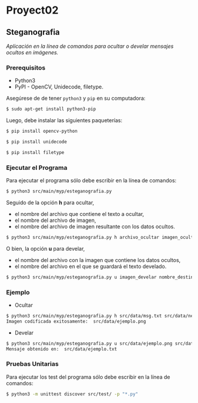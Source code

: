 # Proyect02
## Steganografia

*Aplicación en la línea de comandos para ocultar o develar mensajes ocultos en imágenes.*

### Prerequisitos

-  Python3
-  PyPI - OpenCV, Unidecode, filetype.

Asegúrese de de tener `python3` y `pip` en su computadora:

```sh
$ sudo apt-get install python3-pip
```

Luego, debe instalar las siguientes paqueterías:

```sh
$ pip install opencv-python
```
```sh
$ pip install unidecode
```
```sh
$ pip install filetype
```

### Ejecutar el Programa

Para ejecutar el programa sólo debe escribir en la línea de comandos:

```sh
$ python3 src/main/myp/esteganografia.py
```

Seguido de la opción **h** para ocultar, 
* el nombre del archivo que contiene el texto a ocultar, 
* el nombre del archivo de imagen, 
* el nombre del archivo de imagen resultante con los datos ocultos.
```sh
$ python3 src/main/myp/esteganografia.py h archivo_ocultar imagen_ocultar nombre_destino
```

O bien, la opción **u** para develar, 
* el nombre del archivo con la imagen que contiene los datos ocultos, 
* el nombre del archivo en el que se guardará el texto develado.
```sh
$ python3 src/main/myp/esteganografia.py u imagen_develar nombre_destino
```

### Ejemplo
- Ocultar
```sh
$ python3 src/main/myp/esteganografia.py h src/data/msg.txt src/data/neon_rosa.jpg src/data/ejemplo.png
Imagen codificada exitosamente:  src/data/ejemplo.png
```
- Develar
```sh
$ python3 src/main/myp/esteganografia.py u src/data/ejemplo.png src/data/ejemplo.txt
Mensaje obtenido en:  src/data/ejemplo.txt
```

### Pruebas Unitarias

Para ejecutar los test del programa sólo debe escribir en la línea de comandos:

```sh
$ python3 -m unittest discover src/test/ -p "*.py"
```

